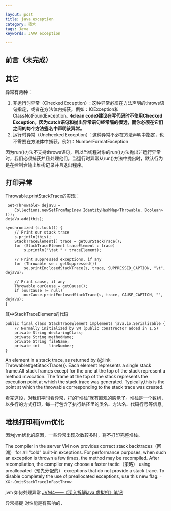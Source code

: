 ```yaml
---

layout: post
title: java exception
category: 技术
tags: Java
keywords: JAVA exception

---
```


## 前言（未完成）

## 其它

异常有两种：

1. 非运行时异常（Checked Exception）: 这种异常必须在方法声明的throws语句指定，或者在方法体内捕获。例如：IOException和ClassNotFoundException。**《clean code》建议在写代码时不使用Checked Exception，因为catch语句和抛出异常语句经常隔的很远，而你必须在它们之间的每个方法签名中声明该异常。**
2. 运行时异常（Unchecked Exception）：这种异常不必在方法声明中指定，也不需要在方法体中捕获。例如：NumberFormatException

因为run()方法不支持throws语句，所以当线程对象的run()方法抛出非运行异常时，我们必须捕获并且处理他们。当运行时异常从run()方法中抛出时，默认行为是在控制台输出堆栈记录并且退出程序。

## 打印异常

Throwable.printStackTrace的实现：

	 Set<Throwable> dejaVu =
        Collections.newSetFromMap(new IdentityHashMap<Throwable, Boolean>());
    dejaVu.add(this);
	
    synchronized (s.lock()) {
        // Print our stack trace
        s.println(this);
        StackTraceElement[] trace = getOurStackTrace();
        for (StackTraceElement traceElement : trace)
            s.println("\tat " + traceElement);
	
        // Print suppressed exceptions, if any
        for (Throwable se : getSuppressed())
            se.printEnclosedStackTrace(s, trace, SUPPRESSED_CAPTION, "\t", dejaVu);
	
        // Print cause, if any
        Throwable ourCause = getCause();
        if (ourCause != null)
            ourCause.printEnclosedStackTrace(s, trace, CAUSE_CAPTION, "", dejaVu);
    }

其中StackTraceElement的代码

	public final class StackTraceElement implements java.io.Serializable {
	    // Normally initialized by VM (public constructor added in 1.5)
	    private String declaringClass;
	    private String methodName;
	    private String fileName;
	    private int    lineNumber;
	}
	
 An element in a stack trace, as returned by {@link
 Throwable#getStackTrace()}.  Each element represents a single stack frame.All stack frames except for the one at the top of the stack represent a method invocation.  The frame at the top of the stack represents the execution point at which the stack trace was generated.  Typically,this is the point at which the throwable corresponding to the stack trace was created.
 
 看完这段，对我们平时看异常，打的“堆栈”就有直观的感觉了。堆栈是一个数组，以多行的方式打印，每一行包含了执行路径里的类名、方法名、代码行号等信息。

## 堆栈打印和jvm优化

因为jvm优化的原因，一些异常出现次数较多时，将不打印完整堆栈。

The compiler in the server VM now provides correct stack backtraces（回溯） for all “cold” built-in exceptions. For performance purposes, when such an exception is thrown a few times, the method may be recompiled. After recompilation, the compiler may choose a faster tactic（策略） using preallocated（预先分配的） exceptions that do not provide a stack trace. To disable completely the use of preallocated exceptions, use this new flag: `-XX:-OmitStackTraceInFastThrow`.


jvm 如何处理异常 [JVM4——《深入拆解java 虚拟机》笔记](http://qiankunli.github.io/2018/07/20/jvm_note.html)

异常捕捉 对性能是有影响的，
